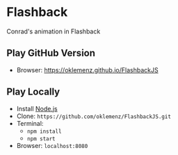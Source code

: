 # Flashback

Conrad's animation in Flashback

## Play GitHub Version

- Browser: https://oklemenz.github.io/FlashbackJS

## Play Locally

- Install [Node.js](https://nodejs.org)
- Clone: `https://github.com/oklemenz/FlashbackJS.git`
- Terminal:
  - `npm install`
  - `npm start`
- Browser: `localhost:8080`
